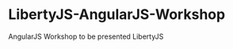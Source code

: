 LibertyJS-AngularJS-Workshop
============================

AngularJS Workshop to be presented LibertyJS
